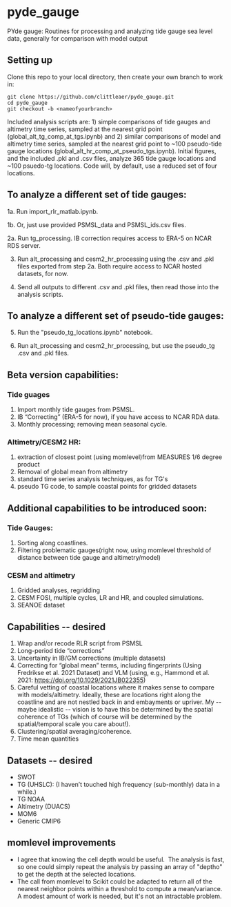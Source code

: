 # pyde_gauge
PYde gauge: Routines for processing and analyzing tide gauge sea level data, generally for comparison with model output

## Setting up
Clone this repo to your local directory, then create your own branch to work in:

```
git clone https://github.com/clittleaer/pyde_gauge.git
cd pyde_gauge
git checkout -b <nameofyourbranch>
```

Included analysis scripts are: 1) simple comparisons of tide gauges and altimetry time series, sampled at the nearest grid point (global_alt_tg_comp_at_tgs.ipynb) and 2) similar comparisons of model and altimetry time series, sampled at the nearest grid point to ~100 pseudo-tide gauge locations (global_alt_hr_comp_at_pseudo_tgs.ipynb). Initial figures, and the included .pkl and .csv files, analyze 365 tide gauge locations and ~100 psuedo-tg locations. Code will, by default, use a reduced set of four locations.

## To analyze a different set of tide gauges:
1a. Run import_rlr_matlab.ipynb. 

1b. Or, just use provided PSMSL_data and PSMSL_ids.csv files. 

2a. Run tg_processing. IB correction requires access to ERA-5 on NCAR RDS server.

3. Run alt_processing and cesm2_hr_processing using the .csv and .pkl files exported from step 2a. Both require access to NCAR hosted datasets, for now.

4. Send all outputs to different .csv and .pkl files, then read those into the analysis scripts.

## To analyze a different set of pseudo-tide gauges:

5. Run the "pseudo_tg_locations.ipynb" notebook.

6. Run alt_processing and cesm2_hr_processing, but use the pseudo_tg .csv and .pkl files.

## Beta version capabilities:
### Tide guages
1. Import monthly tide gauges from PSMSL.
2. IB “Correcting” (ERA-5 for now), if you have access to NCAR RDA data.
3. Monthly processing; removing mean seasonal cycle.

### Altimetry/CESM2 HR:
1. extraction of closest point (using momlevel)from MEASURES 1/6 degree product
2. Removal of global mean from altimetry
3. standard time series analysis techniques, as for TG's
4. pseudo TG code, to sample coastal points for gridded datasets

## Additional capabilities to be introduced soon:

### Tide Gauges:
1. Sorting along coastlines.
2. Filtering problematic gauges(right now, using momlevel threshold of distance between tide gauge and altimetry/model)

### CESM and altimetry
1. Gridded analyses, regridding
2. CESM FOSI, multiple cycles, LR and HR, and coupled simulations.
3. SEANOE dataset
<!-- Analysis example — just TG/ALT
Analysis from CESM HR/LR paper in prep (filtering)
Wavelets/power spectra/standard statistical analyses -->

## Capabilities -- desired
1. Wrap and/or recode RLR script from PSMSL
2. Long-period tide “corrections”
3. Uncertainty in IB/GM corrections (multiple datasets)
4. Correcting for “global mean” terms, including fingerprints (Using Fredrikse et al. 2021 Dataset) and VLM (using, e.g., Hammond et al. 2021:  https://doi.org/10.1029/2021JB022355)
5. Careful vetting of coastal locations where it makes sense to compare with models/altimetry. Ideally, these are locations right along the coastline and are not nestled back in and embayments or upriver. My -- maybe idealistic -- vision is to have this be determined by the spatial coherence of TGs (which of course will be determined by the spatial/temporal scale you care about!).
6. Clustering/spatial averaging/coherence.
7. Time mean quantities

## Datasets -- desired
 * SWOT
 * TG (UHSLC): (I haven’t touched high frequency (sub-monthly) data in a while.)
 * TG NOAA
 * Altimetry (DUACS)
 * MOM6
 * Generic CMIP6

## momlevel improvements
* I agree that knowing the cell depth would be useful.  The analysis is fast, so one could simply repeat the analysis by passing an array of "deptho" to get the depth at the selected locations.
* The call from momlevel to Scikit could be adapted to return all of the nearest neighbor points within a threshold to compute a mean/variance.  A modest amount of work is needed, but it's not an intractable problem.
